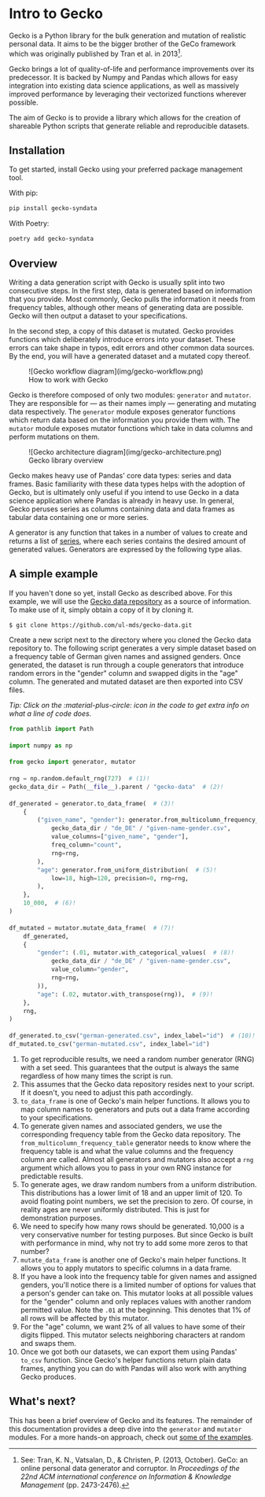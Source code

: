 # Intro to Gecko

Gecko is a Python library for the bulk generation and mutation of realistic personal data.
It aims to be the bigger brother of the GeCo framework which was originally published by Tran et al. in 2013[^1].

Gecko brings a lot of quality-of-life and performance improvements over its predecessor.
It is backed by Numpy and Pandas which allows for easy integration into existing data science applications, as well as
massively improved performance by leveraging their vectorized functions wherever possible.

The aim of Gecko is to provide a library which allows for the creation of shareable Python scripts that generate
reliable and reproducible datasets.

## Installation

To get started, install Gecko using your preferred package management tool.

With pip:

```bash
pip install gecko-syndata
```

With Poetry:

```bash
poetry add gecko-syndata
```

## Overview

Writing a data generation script with Gecko is usually split into two consecutive steps.
In the first step, data is generated based on information that you provide.
Most commonly, Gecko pulls the information it needs from frequency tables, although other means of generating data
are possible.
Gecko will then output a dataset to your specifications.

In the second step, a copy of this dataset is mutated.
Gecko provides functions which deliberately introduce errors into your dataset.
These errors can take shape in typos, edit errors and other common data sources.
By the end, you will have a generated dataset and a mutated copy thereof.

<figure markdown>
![Gecko workflow diagram](img/gecko-workflow.png)
<figcaption>How to work with Gecko</figcaption>
</figure>

Gecko is therefore composed of only two modules: `generator` and `mutator`.
They are responsible for &mdash; as their names imply &mdash; generating and mutating data respectively.
The `generator` module exposes generator functions which return data based on the information you provide them with.
The `mutator` module exposes mutator functions which take in data columns and perform mutations on them.

<figure markdown>
![Gecko architecture diagram](img/gecko-architecture.png)
<figcaption>Gecko library overview</figcaption>
</figure>

Gecko makes heavy use of Pandas' core data types: series and data frames.
Basic familiarity with these data types helps with the adoption of Gecko, but is ultimately only useful if you intend
to use Gecko in a data science application where Pandas is already in heavy use.
In general, Gecko peruses series as columns containing data and data frames as tabular data containing one or more
series.

A generator is any function that takes in a number of values to create and returns a list
of [series](https://pandas.pydata.org/pandas-docs/stable/reference/series.html), where each series contains the desired
amount of generated values.
Generators are expressed by the following type alias.

## A simple example

If you haven't done so yet, install Gecko as described above.
For this example, we will use the [Gecko data repository](https://github.com/ul-mds/gecko-data) as a source of
information.
To make use of it, simply obtain a copy of it by cloning it.

```
$ git clone https://github.com/ul-mds/gecko-data.git
```

Create a new script next to the directory where you cloned the Gecko data repository to.
The following script generates a very simple dataset based on a frequency table of German given names and assigned
genders.
Once generated, the dataset is run through a couple generators that introduce random errors in the "gender"
column and swapped digits in the "age" column.
The generated and mutated dataset are then exported into CSV files.

_Tip: Click on the :material-plus-circle: icon in the code to get extra info on what a line of code does._

```python
from pathlib import Path

import numpy as np

from gecko import generator, mutator

rng = np.random.default_rng(727)  # (1)!
gecko_data_dir = Path(__file__).parent / "gecko-data"  # (2)!

df_generated = generator.to_data_frame(  # (3)!
    {
        ("given_name", "gender"): generator.from_multicolumn_frequency_table(  # (4)!
            gecko_data_dir / "de_DE" / "given-name-gender.csv",
            value_columns=["given_name", "gender"],
            freq_column="count",
            rng=rng,
        ),
        "age": generator.from_uniform_distribution(  # (5)!
            low=18, high=120, precision=0, rng=rng,
        ),
    },
    10_000,  # (6)!
)

df_mutated = mutator.mutate_data_frame(  # (7)!
    df_generated,
    {
        "gender": (.01, mutator.with_categorical_values(  # (8)!
            gecko_data_dir / "de_DE" / "given-name-gender.csv",
            value_column="gender",
            rng=rng,
        )),
        "age": (.02, mutator.with_transpose(rng)),  # (9)!
    },
    rng,
)

df_generated.to_csv("german-generated.csv", index_label="id")  # (10)!
df_mutated.to_csv("german-mutated.csv", index_label="id")
```

1. To get reproducible results, we need a random number generator (RNG) with a set seed. This guarantees that the output
   is always the same regardless of how many times the script is run.
2. This assumes that the Gecko data repository resides next to your script. If it doesn't, you need to adjust this path
   accordingly.
3. `to_data_frame` is one of Gecko's main helper functions. It allows you to map column names to generators and puts out
   a data frame according to your specifications.
4. To generate given names and associated genders, we use the corresponding frequency table from the Gecko data
   repository. The `from_multicolumn_frequency_table` generator needs to know where the frequency table is and what the
   value columns and the frequency column are called. Almost all generators and mutators also accept a `rng` argument
   which allows you to pass in your own RNG instance for predictable results.
5. To generate ages, we draw random numbers from a uniform distribution. This distributions has a lower limit of 18 and
   an upper limit of 120. To avoid floating point numbers, we set the precision to zero. Of course, in reality ages are
   never uniformly distributed. This is just for demonstration purposes.
6. We need to specify how many rows should be generated. 10,000 is a very conservative number for testing purposes. But
   since Gecko is built with performance in mind, why not try to add some more zeros to that number?
7. `mutate_data_frame` is another one of Gecko's main helper functions. It allows you to apply mutators to specific
   columns in a data frame.
8. If you have a look into the frequency table for given names and assigned genders, you'll notice there is a limited
   number of options for values that a person's gender can take on. This mutator looks at all possible values for the
   "gender" column and only replaces values with another random permitted value. Note the `.01` at the beginning. This
   denotes that 1% of all rows will be affected by this mutator.
9. For the "age" column, we want 2% of all values to have some of their digits flipped. This mutator selects neighboring
   characters at random and swaps them.
10. Once we got both our datasets, we can export them using Pandas' `to_csv` function. Since Gecko's helper functions
    return plain data frames, anything you can do with Pandas will also work with anything Gecko produces.

## What's next?

This has been a brief overview of Gecko and its features.
The remainder of this documentation provides a deep dive into the `generator` and `mutator` modules.
For a more hands-on approach, check out [some of the examples](examples/german.md).

[^1]: See: Tran, K. N., Vatsalan, D., & Christen, P. (2013, October). GeCo: an online personal data generator and
corruptor. In *Proceedings of the 22nd ACM international conference on Information & Knowledge Management* (pp.
2473-2476).